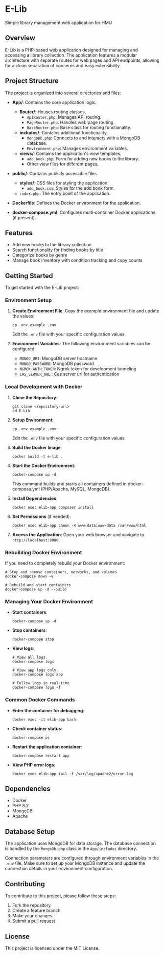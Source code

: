 # E-Lib
Simple library management web application for HMU

## Overview
E-Lib is a PHP-based web application designed for managing and accessing a library collection. The application features a modular architecture with separate routes for web pages and API endpoints, allowing for a clean separation of concerns and easy extensibility.

## Project Structure
The project is organized into several directories and files:

- **App/**: Contains the core application logic.
  - **Router/**: Houses routing classes.
    - `ApiRouter.php`: Manages API routing.
    - `PageRouter.php`: Handles web page routing.
    - `BaseRouter.php`: Base class for routing functionality.
  - **includes/**: Contains additional functionality.
    - `MongoDb.php`: Connects to and interacts with a MongoDB database.
    - `Environment.php`: Manages environment variables.
  - **views/**: Contains the application's view templates.
    - `add_book.php`: Form for adding new books to the library.
    - Other view files for different pages.

- **public/**: Contains publicly accessible files.
  - **styles/**: CSS files for styling the application.
    - `add_book.css`: Styles for the add book form.
  - `index.php`: The entry point of the application.

- **Dockerfile**: Defines the Docker environment for the application.

- **docker-compose.yml**: Configures multi-container Docker applications (if present).

## Features
- Add new books to the library collection
- Search functionality for finding books by title
- Categorize books by genre
- Manage book inventory with condition tracking and copy counts

## Getting Started
To get started with the E-Lib project:

### Environment Setup
1. **Create Environment File**:
   Copy the example environment file and update the values:
   ```
   cp .env.example .env
   ```
   
   Edit the `.env` file with your specific configuration values.

2. **Environment Variables**:
   The following environment variables can be configured:
   - `MONGO_URI`: MongoDB server hostname
   - `MONGO_PASSWORD`: MongoDB password
   - `NGROK_AUTH_TOKEN`: Ngrok token for development tunneling
   - `CAS_SERVER_URL` : Cas server url for authentication

### Local Development with Docker
1. **Clone the Repository**:
   ```
   git clone <repository-url>
   cd E-Lib
   ```

2. **Setup Environment**:
   ```
   cp .env.example .env
   ```
   Edit the `.env` file with your specific configuration values.

3. **Build the Docker Image**:
   ```
   docker build -t e-lib .
   ```

4. **Start the Docker Environment**:
   ```
   docker-compose up -d
   ```
   This command builds and starts all containers defined in docker-compose.yml (PHP/Apache, MySQL, MongoDB).

5. **Install Dependencies**:
   ```
   docker exec elib-app composer install
   ```

6. **Set Permissions** (if needed):
   ```
   docker exec elib-app chown -R www-data:www-data /var/www/html
   ```

7. **Access the Application**:
   Open your web browser and navigate to `http://localhost:8080`.

### Rebuilding Docker Environment
If you need to completely rebuild your Docker environment:

```
# Stop and remove containers, networks, and volumes
docker-compose down -v

# Rebuild and start containers
docker-compose up -d --build
```

### Managing Your Docker Environment
- **Start containers**:
  ```
  docker-compose up -d
  ```

- **Stop containers**:
  ```
  docker-compose stop
  ```

- **View logs**:
  ```
  # View all logs
  docker-compose logs
  
  # View app logs only
  docker-compose logs app
  
  # Follow logs in real-time
  docker-compose logs -f
  ```

### Common Docker Commands
- **Enter the container for debugging**:
  ```
  docker exec -it elib-app bash
  ```

- **Check container status**:
  ```
  docker-compose ps
  ```

- **Restart the application container**:
  ```
  docker-compose restart app
  ```

- **View PHP error logs**:
  ```
  docker exec elib-app tail -f /var/log/apache2/error.log
  ```

## Dependencies
- Docker
- PHP 8.2
- MongoDB
- Apache

## Database Setup
The application uses MongoDB for data storage. The database connection is handled by the `MongoDb.php` class in the `App/includes` directory.

Connection parameters are configured through environment variables in the `.env` file. Make sure to set up your MongoDB instance and update the connection details in your environment configuration.

## Contributing
To contribute to this project, please follow these steps:
1. Fork the repository
2. Create a feature branch
3. Make your changes
4. Submit a pull request

## License
This project is licensed under the MIT License.

